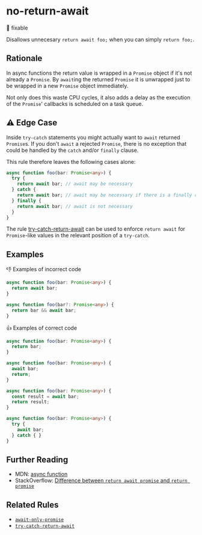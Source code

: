 # no-return-await

:wrench: fixable

Disallows unnecesary `return await foo;` when you can simply `return foo;`.

## Rationale

In async functions the return value is wrapped in a `Promise` object if it's not already a `Promise`. By `await`ing the returned `Promise` it is unwrapped just to be wrapped in a new `Promise` object immediately.

Not only does this waste CPU cycles, it also adds a delay as the  execution of the `Promise`' callbacks is scheduled on a task queue.

## :warning: Edge Case

Inside `try-catch` statements you might actually want to `await` returned `Promise`s. If you don't `await` a rejected `Promise`, there is no exception that could be handled by the `catch` and/or `finally` clause.

This rule therefore leaves the following cases alone:

```ts
async function foo(bar: Promise<any>) {
  try {
    return await bar; // await may be necessary
  } catch {
    return await bar; // await may be necessary if there is a finally clause
  } finally {
    return await bar; // await is not necessary
  }
}
```

The rule [try-catch-return-await](try-catch-return-await.md) can be used to enforce `return await` for `Promise`-like values in the relevant position of a `try-catch`.

## Examples

:thumbsdown: Examples of incorrect code

```ts
async function foo(bar: Promise<any>) {
  return await bar;
}

async function foo(bar?: Promise<any>) {
  return bar && await bar;
}
```

:thumbsup: Examples of correct code

```ts
async function foo(bar: Promise<any>) {
  return bar;
}

async function foo(bar: Promise<any>) {
  await bar;
  return;
}

async function foo(bar: Promise<any>) {
  const result = await bar;
  return result;
}

async function foo(bar: Promise<any>) {
  try {
    await bar;
  } catch { }
}
```

## Further Reading

* MDN: [async function](https://developer.mozilla.org/en-US/docs/Web/JavaScript/Reference/Statements/async_function)
* StackOverflow: [Difference between `return await promise` and `return promise`](https://stackoverflow.com/questions/38708550/difference-between-return-await-promise-and-return-promise)

## Related Rules

* [`await-only-promise`](await-only-promise.md)
* [`try-catch-return-await`](try-catch-return-await.md)

